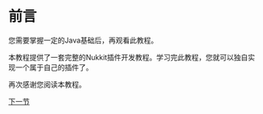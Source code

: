 # 前言

您需要掌握一定的Java基础后，再观看此教程。

本教程提供了一套完整的Nukkit插件开发教程。学习完此教程，您就可以独自实现一个属于自己的插件了。

再次感谢您阅读本教程。

[comment]: <> (本部分分为八个小节)

[comment]: <> (  - [如何搭建开发环境]&#40;1-1_如何搭建环境.md&#41;)

[comment]: <> (  - [插件要素]&#40;1-2_插件要素.md&#41;)

[comment]: <> (  - [如何编写监听器]&#40;1-3_如何编写监听器.md&#41;)

[comment]: <> (  - [如何编写指令]&#40;1-4_如何编写命令.md&#41;)

[comment]: <> (  - [如何使用配置文件]&#40;1-5_如何使用配置文件.md&#41;)

[comment]: <> (  - [如何编写plugin.yml]&#40;1-6_如何编写plugin.yml.md&#41;)

[comment]: <> (  - [PluginBase类]&#40;1-7_PluginBase类.md&#41;)

[comment]: <> (  - [练习案例]&#40;1-8_案例玩家进入信息等效果.md&#41;)
  
[comment]: <> (每个小节之间都具有关联性，必须看完第一个才可以进行下一个，这样才能条理的学习)

[下一节](如何搭建环境.md)
